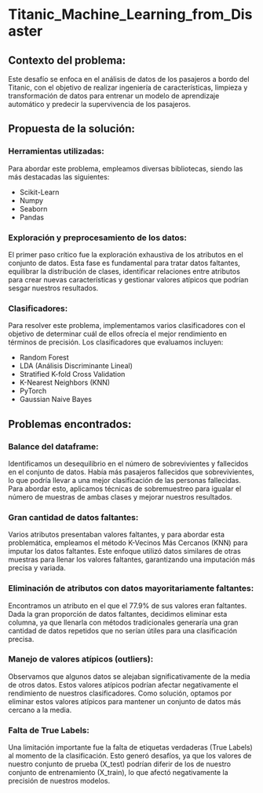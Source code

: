 # Titanic_Machine_Learning_from_Disaster

## Contexto del problema:

Este desafío se enfoca en el análisis de datos de los pasajeros a bordo del Titanic, con el objetivo de realizar ingeniería de características, limpieza y transformación de datos para entrenar un modelo de aprendizaje automático y predecir la supervivencia de los pasajeros.

## Propuesta de la solución:

### Herramientas utilizadas:

Para abordar este problema, empleamos diversas bibliotecas, siendo las más destacadas las siguientes:

  - Scikit-Learn
  - Numpy
  - Seaborn
  - Pandas

### Exploración y preprocesamiento de los datos:

El primer paso crítico fue la exploración exhaustiva de los atributos en el conjunto de datos. Esta fase es fundamental para tratar datos faltantes, equilibrar la distribución de clases, identificar relaciones entre atributos para crear nuevas características y gestionar valores atípicos que podrían sesgar nuestros resultados.

### Clasificadores:

Para resolver este problema, implementamos varios clasificadores con el objetivo de determinar cuál de ellos ofrecía el mejor rendimiento en términos de precisión. Los clasificadores que evaluamos incluyen:

  - Random Forest
  - LDA (Análisis Discriminante Lineal)
  - Stratified K-fold Cross Validation
  - K-Nearest Neighbors (KNN)
  - PyTorch
  - Gaussian Naive Bayes

## Problemas encontrados:

### Balance del dataframe:
Identificamos un desequilibrio en el número de sobrevivientes y fallecidos en el conjunto de datos. Había más pasajeros fallecidos que sobrevivientes, lo que podría llevar a una mejor clasificación de las personas fallecidas. Para abordar esto, aplicamos técnicas de sobremuestreo para igualar el número de muestras de ambas clases y mejorar nuestros resultados.

### Gran cantidad de datos faltantes:
Varios atributos presentaban valores faltantes, y para abordar esta problemática, empleamos el método K-Vecinos Más Cercanos (KNN) para imputar los datos faltantes. Este enfoque utilizó datos similares de otras muestras para llenar los valores faltantes, garantizando una imputación más precisa y variada.

### Eliminación de atributos con datos mayoritariamente faltantes:
Encontramos un atributo en el que el 77.9% de sus valores eran faltantes. Dada la gran proporción de datos faltantes, decidimos eliminar esta columna, ya que llenarla con métodos tradicionales generaría una gran cantidad de datos repetidos que no serían útiles para una clasificación precisa.

### Manejo de valores atípicos (outliers):
Observamos que algunos datos se alejaban significativamente de la media de otros datos. Estos valores atípicos podrían afectar negativamente el rendimiento de nuestros clasificadores. Como solución, optamos por eliminar estos valores atípicos para mantener un conjunto de datos más cercano a la media.

### Falta de True Labels:
Una limitación importante fue la falta de etiquetas verdaderas (True Labels) al momento de la clasificación. Esto generó desafíos, ya que los valores de nuestro conjunto de prueba (X_test) podrían diferir de los de nuestro conjunto de entrenamiento (X_train), lo que afectó negativamente la precisión de nuestros modelos.
